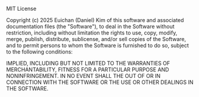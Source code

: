 MIT License

Copyright (c) 2025 Euichan (Daniel) Kim
of this software and associated documentation files (the "Software"), to deal
in the Software without restriction, including without limitation the rights
to use, copy, modify, merge, publish, distribute, sublicense, and/or sell
copies of the Software, and to permit persons to whom the Software is
furnished to do so, subject to the following conditions:

IMPLIED, INCLUDING BUT NOT LIMITED TO THE WARRANTIES OF MERCHANTABILITY,
FITNESS FOR A PARTICULAR PURPOSE AND NONINFRINGEMENT. IN NO EVENT SHALL THE
OUT OF OR IN CONNECTION WITH THE SOFTWARE OR THE USE OR OTHER DEALINGS IN THE
SOFTWARE.